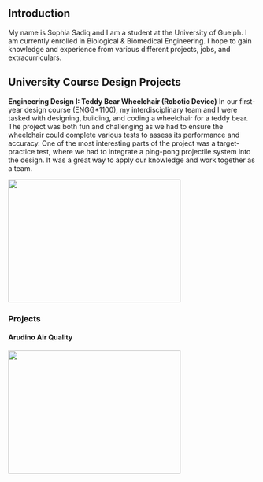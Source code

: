 ## <br> Introduction
My name is Sophia Sadiq and I am a student at the University of Guelph. I am currently enrolled in Biological & Biomedical Engineering. I hope to gain knowledge and experience from various different projects, jobs, and extracurriculars.

## University Course Design Projects <br />
**Engineering Design I: Teddy Bear Wheelchair (Robotic Device)**
In our first-year design course (ENGG*1100), my interdisciplinary team and I were tasked with designing, building, and coding a wheelchair for a teddy bear. The project was both fun and challenging as we had to ensure the wheelchair could complete various tests to assess its performance and accuracy. One of the most interesting parts of the project was a target-practice test, where we had to integrate a ping-pong projectile system into the design. It was a great way to apply our knowledge and work together as a team.




<img src="https://www.pharmasalmanac.com/hs-fs/hubfs/Road%20To%20Ireland/Sponsors/Globyz_Header@2x.jpg?width=1974&name=Globyz_Header@2x.jpg" width="350" height="250">

### Projects

#### Arudino Air Quality 

<img src="https://howtomechatronics.com/wp-content/uploads/2020/12/DIY-Arduino-Air-Quality-Monitor-Circuit-Diagram-How-It-Works-1024x590.png?ezimgfmt=ng:webp/ngcb2" width="350" height="250">
